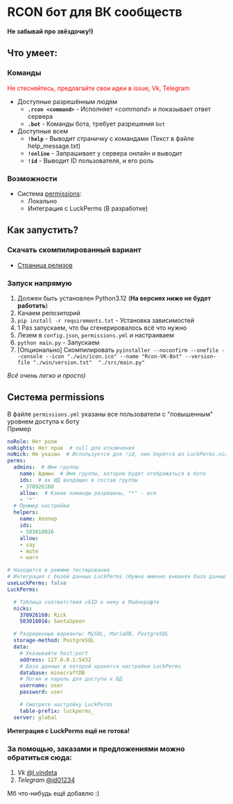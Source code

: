 # RCON бот для ВК сообществ

**Не забывай про звёздочку!)**

## Что умеет: 

### Команды 

<p style="color: red">Не стесняйтесь, предлагайте свои идеи в issue, Vk, Telegram</p>

* Доступные разрешённым людям
  * **`.rcon <command>`** - Исполняет <*command*> и показывает ответ сервера
  * **`.bot`** - Команды бота, требует разрешения `bot`
* Доступные всем
  * **`!help`** - Выводит страничку с командами (Текст в файле help_message.txt)
  * **`!online`** - Запрашивает у сервера онлайн и выводит
  * **`!id`** - Выводит ID пользователя, и его роль

### Возможности

* Система [permissions](#система-permissions):
  * Локально 
  * Интеграция с LuckPerms (В разработке)

## Как запустить?

### Скачать скомпилированный вариант

* [Страница релизов](https://github.com/SantaSpeen/Rcon-VK-Bot/releases)

### Запуск напрямую 

1. Должен быть установлен Python3.12 (**На версиях ниже не будет работать**)
2. Качаем репозиторий
3. `pip install -r requirements.txt` - Установка зависимостей
4. 1 Раз запускаем, что бы сгенерировалось всё что нужно
5. Лезем в `config.json`, `permissions.yml` и настраиваем
6. `python main.py` - Запускаем
7. [Опционально] Скомпилировать `pyinstaller --noconfirm --onefile --console --icon "./win/icon.ico" --name "Rcon-VK-Bot" --version-file "./win/version.txt"  "./src/main.py"`

_Всё очень легко и просто)_

## Система permissions

В файле `permissions.yml` указаны все пользователи с "повышенным" уровнем доступа к боту\
Пример
```yaml
noRole: Нет роли
noRights: Нет прав  # null для отключения
noNick: Не указан  # Используется для !id, ник берётся из LuckPerms.nicks независимо от useLuckPerms
perms:
  admins:  # Имя группы
    name: Админ  # Имя группы, которое будет отображаться в боте
    ids:  # вк ИД входящих в состав группы
    - 370926160
    allow:  # Какие команды разрешены, "*" - все
    - '*'
  # Пример настройки
  helpers:
    name: Хелпер
    ids:
    - 583018016
    allow:
    - say
    - mute
    - warn

# Находится в режиме тестирования
# Интеграция с базой данных LuckPerms (Нужна именно внешняя база данных)
useLuckPerms: false
LuckPerms:

  # Таблица соответствия vkID к нику в Майнкрафте
  nicks:
    370926160: Rick
    583018016: SantaSpeen

  # Разрешенные варианты: MySQL, MariaDB, PostgreSQL
  storage-method: PostgreSQL
  data:
    # Указывайте host:port
    address: 127.0.0.1:5432
    # База данных в которой хранятся настройки LuckPerms
    database: minecraftDB
    # Логин и пароль для доступа к БД
    username: user
    password: user

    # Смотрите настройку LuckPerms
    table-prefix: luckperms_
  server: global
```

**Интеграция с LuckPerms ещё не готова!**

### За помощью, заказами и предложениями можно обратиться сюда:

1. _Vk_ [@l.vindeta](https://vk.me/l.vindeta)
2. _Telegram_ [@id01234](https://t.me/id0124)

Мб что-нибудь ещё добавлю :)
